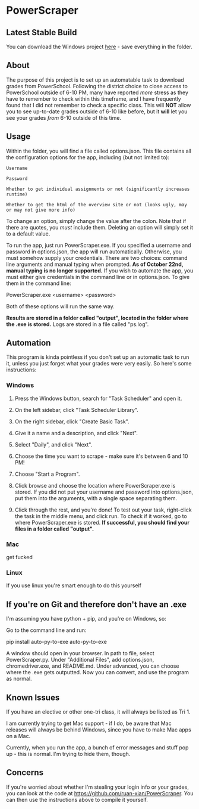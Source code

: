 # PowerScraper

## Latest Stable Build

You can download the Windows project [here](https://drive.google.com/open?id=16UMbQoXHwigCkT86fDDq_zKD8AX91jkv) -
save everything in the folder.

## About

The purpose of this project is to set up an automatable task to download grades from PowerSchool.
Following the district choice to close access to PowerSchool outside of 6-10 PM, many have reported
*more* stress as they have to remember to check within this timeframe, and I have frequently found
that I did not remember to check a specific class. This will **NOT** allow you to see up-to-date
grades outside of 6-10 like before, but it **will** let you see your grades *from* 6-10 outside
of this time.

## Usage

Within the folder, you will find a file called options.json. This file contains all the
configuration options for the app, including (but not limited to):
    
    Username
    
    Password
    
    Whether to get individual assignments or not (significantly increases runtime)
    
    Whether to get the html of the overview site or not (looks ugly, may or may not give more info)

To change an option, simply change the value after the colon. Note that if there are quotes, you
*must* include them. Deleting an option will simply set it to a default value.

To run the app, just run PowerScraper.exe. If you specified a username and password in options.json,
the app will run automatically. Otherwise, you must somehow supply your credentials. There are two choices:
command line arguments and manual typing when prompted. 
**As of October 22nd, manual typing is no longer supported.**
If you wish to automate the app, you must either 
give credentials in the command line or in options.json. To give them in the command line:

PowerScraper.exe \<username\> \<password\>

Both of these options will run the same way.

**Results are stored in a folder called "output", located in the folder where the .exe is stored.**
Logs are stored in a file called "ps.log".

## Automation

This program is kinda pointless if you don't set up an automatic task to run it, unless you just
forget what your grades were very easily. So here's some instructions:

### Windows

1. Press the Windows button, search for "Task Scheduler" and open it.

2. On the left sidebar, click "Task Scheduler Library".

3. On the right sidebar, click "Create Basic Task".

4. Give it a name and a description, and click "Next".

5. Select "Daily", and click "Next".

6. Choose the time you want to scrape - make sure it's between 6 and 10 PM!

7. Choose "Start a Program".

8. Click browse and choose the location where PowerScraper.exe is stored.
If you did not put your username and password into options.json, put them into
the arguments, with a single space separating them.

9. Click through the rest, and you're done!
To test out your task, right-click the task in the middle menu, and click run.
To check if it worked, go to where PowerScraper.exe is stored.
**If successful, you should find your files in a folder called "output".**

### Mac

get fucked

### Linux

If you use linux you're smart enough to do this yourself

## If you're on Git and therefore don't have an .exe

I'm assuming you have python + pip, and you're on Windows, so:

Go to the command line and run:

pip install auto-py-to-exe
auto-py-to-exe

A window should open in your browser. In path to file, select PowerScraper.py.
Under "Additional Files", add options.json, chromedriver.exe, and README.md.
Under advanced, you can choose where the .exe gets outputted.
Now you can convert, and use the program as normal.

## Known Issues

If you have an elective or other one-tri class, it will always be listed as Tri 1.

I am currently trying to get Mac support - if I do, be aware that Mac releases will
always be behind Windows, since you have to make Mac apps on a Mac.

Currently, when you run the app, a bunch of error messages and stuff pop up - this is normal.
I'm trying to hide them, though.

## Concerns

If you're worried about whether I'm stealing your login info or your grades, you can look at the code at 
https://github.com/ruan-xian/PowerScraper. You can then use the instructions above to compile it yourself.